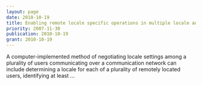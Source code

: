 ```yaml
---
layout: page
date: 2010-10-19
title: Enabling remote locale specific operations in multiple locale and user …
priority: 2007-11-30
publication: 2010-10-19
grant: 2010-10-19
---
```

A computer-implemented method of negotiating locale settings among a plurality of users communicating over a communication network can include determining a locale for each of a plurality of remotely located users, identifying at least …